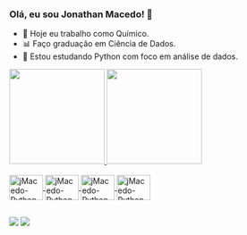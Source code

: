 ### Olá, eu sou Jonathan Macedo! 👋

- 🧪 Hoje eu trabalho como Químico.
- 📊 Faço graduação em Ciência de Dados.
- 🐍 Estou estudando Python com foco em análise de dados.
<div>
  <a href="https://github.com/jmacedo91">
  <img height="170em" src="https://github-readme-stats.vercel.app/api?username=jmacedo91&show_icons=true&theme=tokyonight&include_all_commits=true&count_private=true"/>
  <img height="170em" src="https://github-readme-stats.vercel.app/api/top-langs/?username=jmacedo91&layout=compact&langs_count=16&theme=tokyonight"/>
</div>

<div style="display: inline_block"><br>
  <img align="center" alt="jMacedo-Python" height="45" width="60" src="https://cdn.jsdelivr.net/gh/devicons/devicon/icons/jupyter/jupyter-original-wordmark.svg">
  <img align="center" alt="jMacedo-Python" height="45" width="60" src="https://cdn.jsdelivr.net/gh/devicons/devicon/icons/python/python-original-wordmark.svg">
  <img align="center" alt="jMacedo-Python" height="45" width="60" src="https://cdn.jsdelivr.net/gh/devicons/devicon/icons/html5/html5-original-wordmark.svg">
  <img align="center" alt="jMacedo-Python" height="45" width="60" src="https://cdn.jsdelivr.net/gh/devicons/devicon/icons/css3/css3-plain-wordmark.svg">
</div>

##

<div>
  <a href="linkedin.com/in/jonathan-macedo" target="_blank"><img src="https://img.shields.io/badge/LinkedIn-0077B5?style=for-the-badge&logo=linkedin&logoColor=white" target="_blank"></a>
  <a href="mailto:jonathan.silvamacedo@gmail.com" target="_blank"><img src="https://img.shields.io/badge/Gmail-D14836?style=for-the-badge&logo=gmail&logoColor=white" target="_blank"></a>
  

</div>



